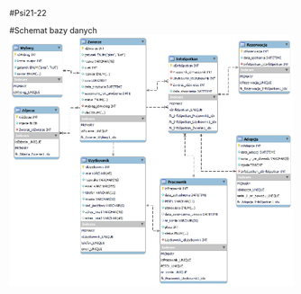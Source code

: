 ﻿#Psi21-22

#Schemat bazy danych
![Schemat bazy danych](db_schema.png?raw=true "Schemat bazy danych")
